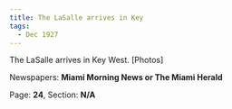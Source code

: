 ```yaml
---  
title: The LaSalle arrives in Key  
tags:  
  - Dec 1927  
---  
```

  
The LaSalle arrives in Key West. [Photos]  
  
Newspapers: **Miami Morning News or The Miami Herald**  
  
Page: **24**, Section: **N/A** 

